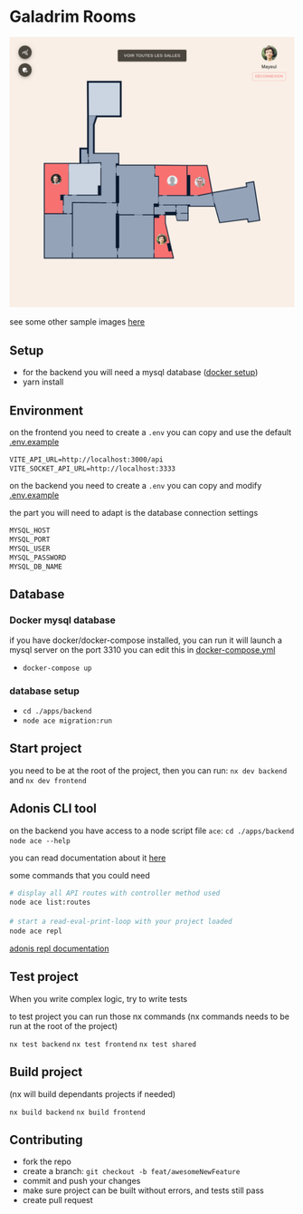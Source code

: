 # Galadrim Rooms

![galadrim room home](./readme-images/home.png)

see some other sample images [here](./readme-images/README.md)

## Setup

-   for the backend you will need a mysql database ([docker setup](#-Docker-mysql-database))
-   yarn install

## Environment

on the frontend you need to create a `.env` you can copy and use the default [.env.example](./apps/frontend/.env.example)

```
VITE_API_URL=http://localhost:3000/api
VITE_SOCKET_API_URL=http://localhost:3333
```

on the backend you need to create a `.env` you can copy and modify [.env.example](./apps/backend/.env.example)

the part you will need to adapt is the database connection settings

```
MYSQL_HOST
MYSQL_PORT
MYSQL_USER
MYSQL_PASSWORD
MYSQL_DB_NAME
```

## Database

### Docker mysql database

if you have docker/docker-compose installed, you can run
it will launch a mysql server on the port 3310 you can edit this in [docker-compose.yml](./docker-compose.yml)

-   `docker-compose up`

### database setup

-   `cd ./apps/backend`
-   `node ace migration:run`

## Start project

you need to be at the root of the project, then you can run:
`nx dev backend`
and
`nx dev frontend`

## Adonis CLI tool

on the backend you have access to a node script file `ace`:
`cd ./apps/backend`
`node ace --help`

you can read documentation about it [here](https://docs.adonisjs.com/guides/ace-commandline)

some commands that you could need

```sh
# display all API routes with controller method used
node ace list:routes

# start a read-eval-print-loop with your project loaded
node ace repl
```

[adonis repl documentation](https://docs.adonisjs.com/guides/repl)

## Test project

When you write complex logic, try to write tests

to test project you can run those nx commands
(nx commands needs to be run at the root of the project)

`nx test backend`
`nx test frontend`
`nx test shared`

## Build project

(nx will build dependants projects if needed)

`nx build backend`
`nx build frontend`

## Contributing

-   fork the repo
-   create a branch: `git checkout -b feat/awesomeNewFeature`
-   commit and push your changes
-   make sure project can be built without errors, and tests still pass
-   create pull request
